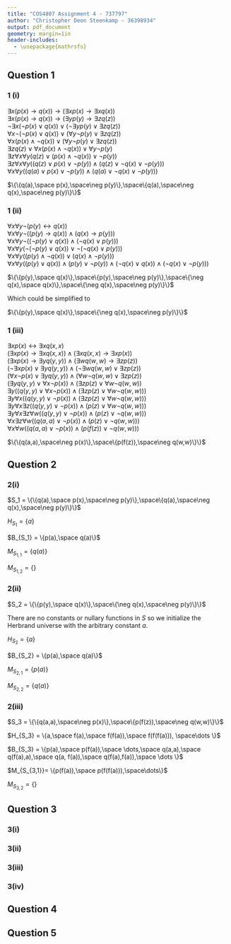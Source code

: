 ```yaml
---
title: "COS4807 Assignment 4 - 737797"
author: "Christopher Deon Steenkamp - 36398934"
output: pdf_document
geometry: margin=1in
header-includes:
  - \usepackage{mathrsfs}
---
```

## Question 1

### 1 (i)

$\exists{x}(p(x)\rightarrow q(x))\rightarrow(\exists{x}p(x)\rightarrow\exists{x}q(x))$\
$\exists{x}(p(x)\rightarrow q(x))\rightarrow(\exists{y}p(y)\rightarrow\exists{z}q(z))$\
$\neg\exists{x}(\neg p(x)\lor q(x))\lor(\neg\exists{y}p(y)\lor\exists{z}q(z))$\
$\forall{x}\neg(\neg p(x)\lor q(x))\lor(\forall{y}\neg p(y)\lor\exists{z}q(z))$\
$\forall{x}(p(x)\land\neg q(x))\lor(\forall{y}\neg p(y)\lor\exists{z}q(z))$\
$\exists{z}q(z)\lor\forall{x}(p(x)\land\neg q(x))\lor\forall{y}\neg p(y)$\
$\exists{z}\forall{x}\forall{y}(q(z)\lor(p(x)\land\neg q(x))\lor\neg p(y))$\
$\exists{z}\forall{x}\forall{y}((q(z)\lor p(x)\lor\neg p(y))\land(q(z)\lor\neg q(x)\lor\neg p(y)))$\
$\forall{x}\forall{y}((q(a)\lor p(x)\lor\neg p(y))\land(q(a)\lor\neg q(x)\lor\neg p(y)))$

$\{\{q(a),\space p(x),\space\neg p(y)\},\space\{q(a),\space\neg q(x),\space\neg p(y)\}\}$

### 1 (ii)

$\forall{x}\forall{y}\neg(p(y)\leftrightarrow q(x))$\
$\forall{x}\forall{y}\neg((p(y)\rightarrow q(x))\land (q(x)\rightarrow p(y)))$\
$\forall{x}\forall{y}\neg((\neg p(y)\lor q(x))\land (\neg q(x)\lor p(y)))$\
$\forall{x}\forall{y}(\neg(\neg p(y)\lor q(x))\lor\neg(\neg q(x)\lor p(y)))$\
$\forall{x}\forall{y}((p(y)\land\neg q(x))\lor(q(x)\land\neg p(y)))$\
$\forall{x}\forall{y}((p(y)\lor q(x))\land(p(y)\lor\neg p(y))\land(\neg q(x) \lor q(x))\land(\neg q(x)\lor\neg p(y)))$

$\{\{p(y),\space q(x)\},\space\{p(y),\space\neg p(y)\},\space\{\neg q(x),\space q(x)\},\space\{\neg q(x),\space\neg p(y)\}\}$

Which could be simplified to

$\{\{p(y),\space q(x)\},\space\{\neg q(x),\space\neg p(y)\}\}$

### 1 (iii)

$\exists{x}p(x)\leftrightarrow\exists{x}q(x,x)$\
$(\exists{x}p(x)\rightarrow\exists{x}q(x,x))\land(\exists{x}q(x,x)\rightarrow\exists{x}p(x))$\
$(\exists{x}p(x)\rightarrow\exists{y}q(y,y))\land(\exists{w}q(w,w)\rightarrow\exists{z}p(z))$\
$(\neg\exists{x}p(x)\lor\exists{y}q(y,y))\land(\neg\exists{w}q(w,w)\lor\exists{z}p(z))$\
$(\forall{x}\neg p(x)\lor\exists{y}q(y,y))\land(\forall{w}\neg q(w,w)\lor\exists{z}p(z))$\
$(\exists{y}q(y,y)\lor\forall{x}\neg p(x))\land(\exists{z}p(z)\lor\forall{w}\neg q(w,w))$\
$\exists{y}((q(y,y)\lor\forall{x}\neg p(x))\land(\exists{z}p(z)\lor\forall{w}\neg q(w,w)))$\
$\exists{y}\forall{x}((q(y,y)\lor\neg p(x))\land(\exists{z}p(z)\lor\forall{w}\neg q(w,w)))$\
$\exists{y}\forall{x}\exists{z}((q(y,y)\lor\neg p(x))\land(p(z)\lor\forall{w}\neg q(w,w)))$\
$\exists{y}\forall{x}\exists{z}\forall{w}((q(y,y)\lor\neg p(x))\land(p(z)\lor\neg q(w,w)))$\
$\forall{x}\exists{z}\forall{w}((q(a,a)\lor\neg p(x))\land(p(z)\lor\neg q(w,w)))$\
$\forall{x}\forall{w}((q(a,a)\lor\neg p(x))\land(p(f(z))\lor\neg q(w,w)))$

$\{\{q(a,a),\space\neg p(x)\},\space\{p(f(z)),\space\neg q(w,w)\}\}$

## Question 2

### 2(i)

$S_1 = \{\{q(a),\space p(x),\space\neg p(y)\},\space\{q(a),\space\neg q(x),\space\neg p(y)\}\}$

$H_{S_1} = \{a\}$

$B_{S_1} = \{p(a),\space q(a)\}$

$M_{S_{1,1}} = \{q(a)\}$

$M_{S_{1,2}} = \{\}$

### 2(ii)

$S_2 = \{\{p(y),\space q(x)\},\space\{\neg q(x),\space\neg p(y)\}\}$

There are no constants or nullary functions in $S$ so we initialize the Herbrand universe with the arbitrary constant $a$.

$H_{S_2} = \{a\}$

$B_{S_2} = \{p(a),\space q(a)\}$

$M_{S_{2,1}} = \{p(a)\}$

$M_{S_{2,2}} = \{q(a)\}$

### 2(iii)

$S_3 = \{\{q(a,a),\space\neg p(x)\},\space\{p(f(z)),\space\neg q(w,w)\}\}$

$H_{S_3} = \{a,\space f(a),\space f(f(a)),\space f(f(f(a))), \space\dots \}$

$B_{S_3} = \{p(a),\space p(f(a)),\space \dots,\space q(a,a),\space q(f(a),a),\space q(a, f(a)),\space q(f(a),f(a)),\space \dots  \}$

$M_{S_{3,1}}= \{p(f(a)),\space p(f(f(a))),\space\dots\}$

$M_{S_{3,2}}= \{\}$

## Question 3

### 3(i)

### 3(ii)

### 3(iii)

### 3(iv)

## Question 4

## Question 5
